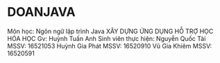 # DOANJAVA
Môn học: Ngôn ngữ lập trình Java
XÂY DỰNG ỨNG DỤNG
 HỖ TRỢ HỌC HÓA HỌC
Gv: Huỳnh Tuấn Anh
Sinh viên thực hiện:
Nguyễn Quốc Tài 			MSSV: 16521053
Huỳnh Gia Phát			MSSV: 16520910
Vũ Gia Khiêm			MSSV: 16520591
